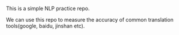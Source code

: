 This is a simple NLP practice repo.

We can use this repo to measure the accuracy of common translation tools(google, baidu, jinshan etc).
